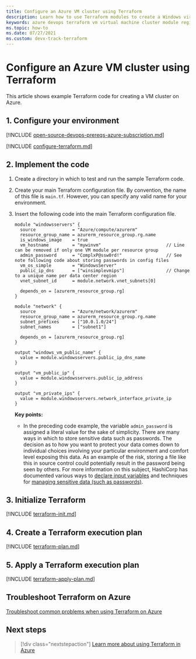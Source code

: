 ```yaml
---
title: Configure an Azure VM cluster using Terraform
description: Learn how to use Terraform modules to create a Windows virtual machine cluster in Azure.
keywords: azure devops terraform vm virtual machine cluster module registry
ms.topic: how-to
ms.date: 07/27/2021
ms.custom: devx-track-terraform
---
```


# Configure an Azure VM cluster using Terraform

This article shows example Terraform code for creating a VM cluster on Azure.

## 1. Configure your environment

[!INCLUDE [open-source-devops-prereqs-azure-subscription.md](../includes/open-source-devops-prereqs-azure-subscription.md)]

[!INCLUDE [configure-terraform.md](includes/configure-terraform.md)]

## 2. Implement the code

1. Create a directory in which to test and run the sample Terraform code.

1. Create your main Terraform configuration file. By convention, the name of this file is `main.tf`. However, you can specify any valid name for your environment.

1. Insert the following code into the main Terraform configuration file.

    ```hcl
    module "windowsservers" {
      source              = "Azure/compute/azurerm"
      resource_group_name = azurerm_resource_group.rg.name
      is_windows_image    = true
      vm_hostname         = "mywinvm"                         // Line can be removed if only one VM module per resource group
      admin_password      = "ComplxP@ssw0rd!"                 // See note following code about storing passwords in config files
      vm_os_simple        = "WindowsServer"
      public_ip_dns       = ["winsimplevmips"]                // Change to a unique name per data center region
      vnet_subnet_id      = module.network.vnet_subnets[0]
        
      depends_on = [azurerm_resource_group.rg]
    }
    
    module "network" {
      source              = "Azure/network/azurerm"
      resource_group_name = azurerm_resource_group.rg.name
      subnet_prefixes     = ["10.0.1.0/24"]
      subnet_names        = ["subnet1"]
    
      depends_on = [azurerm_resource_group.rg]
    }
    
    output "windows_vm_public_name" {
      value = module.windowsservers.public_ip_dns_name
    }
    
    output "vm_public_ip" {
      value = module.windowsservers.public_ip_address
    }
    
    output "vm_private_ips" {
      value = module.windowsservers.network_interface_private_ip
    }
    ```
    
    **Key points:**
    
    - In the preceding code example, the variable `admin_password` is assigned a literal value for the sake of simplicity. There are many ways in which to store sensitive data such as passwords. The decision as to how you want to protect your data comes down to individual choices involving your particular environment and comfort level exposing this data. As an example of the risk, storing a file like this in source control could potentially result in the password being seen by others. For more information on this subject, HashiCorp has documented various ways to [declare input variables](https://www.terraform.io/docs/configuration/variables.html) and techniques for [managing sensitive data (such as passwords)](https://www.terraform.io/docs/state/sensitive-data.html).
    
## 3. Initialize Terraform

[!INCLUDE [terraform-init.md](includes/terraform-init.md)]

## 4. Create a Terraform execution plan

[!INCLUDE [terraform-plan.md](includes/terraform-plan.md)]

## 5. Apply a Terraform execution plan

[!INCLUDE [terraform-apply-plan.md](includes/terraform-apply-plan.md)]

## Troubleshoot Terraform on Azure

[Troubleshoot common problems when using Terraform on Azure](troubleshoot.md)

## Next steps

> [!div class="nextstepaction"] 
> [Learn more about using Terraform in Azure](/azure/terraform)
